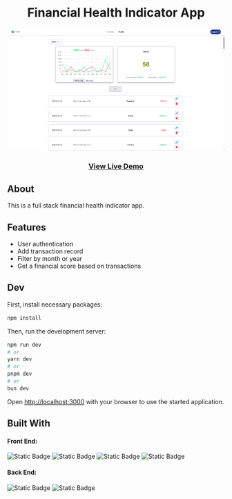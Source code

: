 <div align='center'><h1>Financial Health Indicator App</h1></div>
<div align='center'> 
<img src='./ProjectImage.png' alt='Picture' width='720px' height='auto'>
</div>

<div align='center'><h3><a href="https://rush1dan-financial-health.netlify.app" target="_blank">View Live Demo</a></h3></div>

## About
This is a full stack financial health indicator app.

## Features
- User authentication
- Add transaction record
- Filter by month or year
- Get a financial score based on transactions

## Dev
First, install necessary packages:
```bash
npm install
```

Then, run the development server:

```bash
npm run dev
# or
yarn dev
# or
pnpm dev
# or
bun dev
```

Open [http://localhost:3000](http://localhost:3000) with your browser to use the started application.

## Built With
<div>
<h4>Front End:</h4>

<div>

![Static Badge](https://img.shields.io/badge/Next.js-a?style=for-the-badge&logo=Next.js&color=494f63)
![Static Badge](https://img.shields.io/badge/React-a?style=for-the-badge&logo=React&color=494f63)
![Static Badge](https://img.shields.io/badge/JavaScript-a?style=for-the-badge&logo=JavaScript&color=494f63)
![Static Badge](https://img.shields.io/badge/TailwindCSS-a?style=for-the-badge&logo=TailwindCSS&color=494f63)

</div>

<h4>Back End:</h4>

<div>

![Static Badge](https://img.shields.io/badge/Next.js-a?style=for-the-badge&logo=Next.js&color=494f63)
![Static Badge](https://img.shields.io/badge/JavaScript-a?style=for-the-badge&logo=JavaScript&color=494f63)

</div>

</div>